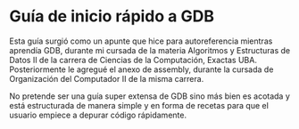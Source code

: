 # Guía de inicio rápido a GDB

Esta guía surgió como un apunte que hice para autoreferencia mientras aprendía GDB, durante mi cursada de la materia Algoritmos y Estructuras de Datos II de la carrera de Ciencias de la Computación, Exactas UBA. Posteriormente le agregué el anexo de assembly, durante la cursada de Organización del Computador II de la misma carrera.

No pretende ser una guía super extensa de GDB sino más bien es acotada y está estructurada de manera simple y en forma de recetas para que el usuario empiece a depurar código rápidamente.


